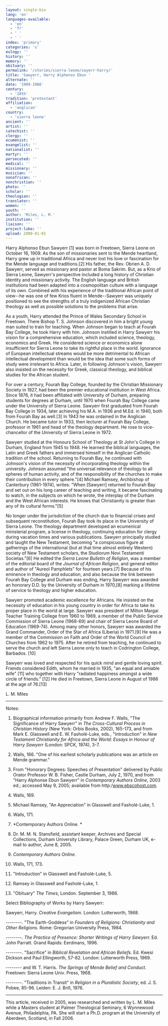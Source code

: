 ```yaml
---
layout: single-bio
lang: 'en'
languages-available:
  - 'en'
  - 'fr'
  - ' '
  - ' '
index: 'primary'
categories: 's'
eulogy: ''
history: ''
memory: ''
obituary: ''
permalink: '/stories/sierra-leone/sayerr-harry/'
title: 'Sawyerr, Harry Alphonso Ebun '
alternate: ''
date: '1909-1986'
century:
  - '20th'
tradition: 'protestant'
affiliation:
  - 'anglican'
country:
  - 'sierra leone'
ancient: ''
artist: ''
catechist: ''
clergy: ''
ecumenist: ''
evangelist: ''
nationalist: ''
martyr: ''
persecuted: ''
medical: ''
missionary: ''
musician: ''
nonafrican: ''
nonchristian: ''
photo: ''
scholar: ''
theologian: ''
translator: ''
women: ''
youth: ''
author: 'Miles, L. M.'
institution: ''
liaison: ''
project-luke: ''
upload: 2000-01-01
---
```



Harry Alphonso Ebun Sawyerr [1] was born in Freetown, Sierra Leone on October 16, 1909. As the son of missionaries sent to the Mende heartland, Harry grew up in traditional Africa and never lost his love or fascination for the Mende language and traditions.[2] His father, the Rev. Obrien A. D. Sawyerr, served as missionary and pastor at Boma Sakrim. But, as a Krio of Sierra Leone, Sawyerr's perspective included a long history of Christian identity and missionary activity. The English language and British institutions had been adapted into a cosmopolitan culture with a language of its own. Combined with his experience of the traditional African point of view--he was one of few Krios fluent in Mende--Sawyerr was uniquely positioned to see the strengths of a truly indigenized African Christian theology as well as possible solutions to the problems that arise.

As a youth, Harry attended the Prince of Wales Secondary School in Freetown. There Bishop T. S. Johnson discovered in him a bright young man suited to train for teaching. When Johnson began to teach at Fourah Bay College, he took Harry with him. Johnson instilled in Harry Sawyerr his vision for a comprehensive education, which included science, theology, economics and Greek. He considered science or economics alone insufficient for Sierra Leone to take its rightful place in the world. Ignorance of European intellectual streams would be more detrimental to African intellectual development than would be the idea that some such forms of study were irrelevant to Africa. Later, in following Johnson's vision, Sawyerr also insisted on the necessity for Greek, classical theology, and biblical studies for the African student.

For over a century, Fourah Bay College, founded by the Christian Missionary Society in 1827, had been the premier educational institution in West Africa. Since 1876, it had been affiliated with University of Durham, preparing students for degrees at Durham, until 1970 when Fourah Bay College came under the University of Sierra Leone. Sawyerr first graduated from Fourah Bay College in 1934, later achieving his M.A. in 1936 and M.Ed. in 1940, both from Fourah Bay as well.[3] In 1943 he was ordained in the Anglican Church. He became tutor in 1933, then lecturer at Fourah Bay College, professor in 1961 and head of the theology department. He rose to vice-chancellor of the University of Sierra Leone in 1972.

Sawyerr studied at the Honours School of Theology at St John's College in Durham, England from 1945 to 1948. He learned the biblical languages, the Latin and Greek fathers and immersed himself in the Anglican Catholic tradition of the school. Returning to Fourah Bay, he continued with Johnson's vision of the necessity of incorporating theology within the university. Johnson assumed "the universal relevance of theology to
all spheres of human activity, and of the responsibility of the churches to make their contribution in every sphere."[4] Michael Ramsey, Archbishop of Canterbury (1961-1974), writes: "When [Sawyerr] returned to Fourah Bay and set out on his long career of teaching and writing, it became fascinating to watch, in the subjects on which he wrote, the interplay of the Durham and the West African interests. He knows that Christianity is greater than any of its cultural forms."[5]

No longer under the jurisdiction of the church due to financial crises and subsequent reconstitution, Fourah Bay took its place in the University of Sierra Leone. The theology department developed an ecumenical ministerial program, a license in theology, continuing education for clergy during vacation times and various publications. Sawyerr principally studied and taught the New Testament, becoming "a conspicuous figure at gatherings of the international (but at that time almost entirely Western) society of New Testament scholars, the Studiorum Novi Testamenti Societas."[6] He edited the *Sierra Leone Bulletin of Religion*, was a member of the editorial board of the *Journal of African Religion*, and general editor and author of "Aureol Pamphlets" for fourteen years.[7] Because of his eminence in theology and education, and also because the link between Fourah Bay College and Durham was ending, Harry Sawyerr was awarded an honorary D.D. by the University of Durham in 1970,[8] marking a lifetime of service to theology and higher education.

Sawyerr promoted academic excellence for Africans. He insisted on the necessity of education in his young country in order for Africa to take its proper place in the world at large. Sawyerr was president of Milton Margai Teacher Training College from 1960 to 1969, a member of the Public Service Commission of Sierra Leone (1968-69) and chair of Sierra Leone Board of Education (1969-74). Among many other honors, Sawyerr was awarded the Grand Commander, Order of the Star of Africa (Liberia) in 1971.[9] He was a member of the Commission on Faith and Order of the World Council of Churches from 1962 to 1975. After he retired from teaching, he continued to serve the church and left Sierra Leone only to teach in Codrington College, Barbados. [10]

Sawyerr was loved and respected for his quick mind and gentle loving spirit. Friends considered Edith, whom he married in 1935, "an equal and amiable wife" [11] who together with Harry "radiated happiness amongst a wide circle of friends." [12] He died in Freetown, Sierra Leone in August of 1986 at the age of 76.[13]

L. M. Miles

---

Notes:

1. Biographical information primarily from Andrew F. Walls, "The Significance of Harry Sawyerr" in *The Cross-Cultural Process in Christian History* (New York: Orbis Books, 2002), 165-173, and from Mark E. Glasswell and E. W. Fasholé-Luke, eds., "Introduction" in *New Testament Christianity for Africa and the World: Essays in Honour of Harry Sawyerr* (London: SPCK, 1974), 3-7.

2. Walls, 166. "One of his earliest scholarly publications was an article on Mende grammar."

3. From "Honorary Degrees: Speeches of Presentation" delivered by Public Orator Professor W. B. Fisher, Castle Durham, July 2, 1970, and from "Harry Alphonse Ebun Sawyerr" in *Contemporary Authors Online*, 2003 ed.; accessed May 9, 2005; available from http:/www.ebscohost.com.

4. Walls, 169.

5. Michael Ramsey, "An Appreciation" in Glasswell and Fasholé-Luke, 1.

6. Walls, 171.

7. *Contemporary Authors Online. *

8. Dr. M. M. N. Stansfield, assistant keeper, Archives and Special Collections, Durham University Library, Palace Green, Durham UK, e-mail to author, June 8, 2005.

9. *Contemporary Authors Online.*

10. Walls, 171, 173.

11. "Introduction" in Glasswell and Fasholé-Luke, 5.

12. Ramsey in Glasswell and Fasholé-Luke, 1.

13. "Obituary" *The Times*, London. September 3, 1986.

Select Bibliography of Works by Harry Sawyerr:

Sawyerr, Harry. *Creative Evangelism.* London: Lutterworth, 1968.

--------. "The Earth-Goddess" in *Founders of Religions: Christianity and Other Religions.* Rome: Gregorian University Press, 1984.

--------. *The Practice of Presence: Shorter Writings of Harry Sawyerr.* Ed. John Parratt. Grand Rapids: Eerdmans, 1996.

--------. "Sacrifice" in *Biblical Revelation and African Beliefs.* Ed. Kwesi Dickson and Paul Ellingworth, 57-82. London: Lutterworth Press, 1969.

-------- and W. T. Harris. *The Springs of Mende Belief and Conduct.* Freetown: Sierra Leone Univ. Press, 1968.

--------. "Traditions in Transit" in *Religion in a Pluralistic Society*, ed. J. S. Pobee, 85-96. Leiden: E. J. Brill, 1976.

---

This article, received in 2005, was researched and written
by L. M. Miles while a Masters student at Palmer Theological Seminary, 6 Wynnewood
Avenue, Philadelphia, PA. She will start a Ph.D. program at the University of
Aberdeen, Scotland, in Fall 2006.
